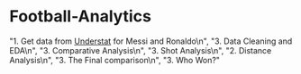 # Football-Analytics
"1. Get data from [Understat](https://understat.com/) for Messi and Ronaldo\n",
        "3. Data Cleaning and EDA\n",
        "3. Comparative Analysis\n",
        "3. Shot Analysis\n",
        "2. Distance Analysis\n",
        "3. The Final comparison\n",
        "3. Who Won?"
